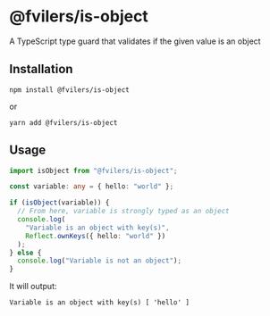 # @fvilers/is-object

A TypeScript type guard that validates if the given value is an object

## Installation

```
npm install @fvilers/is-object
```

or

```
yarn add @fvilers/is-object
```

## Usage

```ts
import isObject from "@fvilers/is-object";

const variable: any = { hello: "world" };

if (isObject(variable)) {
  // From here, variable is strongly typed as an object
  console.log(
    "Variable is an object with key(s)",
    Reflect.ownKeys({ hello: "world" })
  );
} else {
  console.log("Variable is not an object");
}
```

It will output:

```
Variable is an object with key(s) [ 'hello' ]
```
